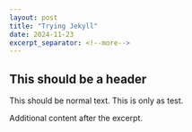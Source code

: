```yaml
---
layout: post
title: "Trying Jekyll"
date: 2024-11-23
excerpt_separator: <!--more-->
---
```


## This should be a header

This should be normal text. This is only as test.

<!--more-->

Additional content after the excerpt.
